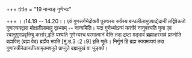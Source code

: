 +++
title = "19 नान्यङ् गुणेभ्यः"

+++
।।14.19 -- 14.20।। एवं गुणसर्गभेदोक्तौ पुरुषस्य सर्वस्य
बन्धलीलामुपपाद्येदानीं तद्विवेकतो गुणात्ययद्वारा मोक्षलीलामाहू
द्वाभ्याम् -- नान्यमिति। यदा गुणेभ्योऽन्यं कर्त्तारं नानुपश्यति गुणा एव
स्वानुगुणप्रवृत्तिषु कर्त्तार,इति पश्यति गुणेभ्यश्च परमात्मानं वेत्ति
तदा द्रष्टा मद्भावं ब्रह्माक्षरभावं प्राप्नोति ब्रह्मवित् (ब्रह्म वेद)
ब्रह्मैव भवति \[मुं.उ.3।2।9\] इति श्रुतेः। निर्गुणं हि ब्रह्म स्वयमव्ययं
तदा गुणांस्त्रीनेतानतीत्यामृतमश्नुते प्राप्नुते ब्रह्मसुखं वा भुङ्क्ते।
